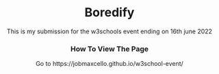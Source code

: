 <h1 align="center">Boredify</h1>

<p align="center">
  This is my submission for the w3schools event ending on 16th june 2022
  <br>
</p>

<h3 align="center">How To View The Page</h3>
<p align="center">Go to https://jobmaxcello.github.io/w3school-event/</p>

